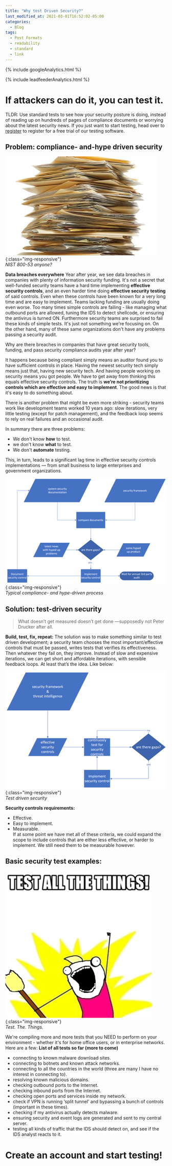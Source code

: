 ```yaml
---
title: "Why test Driven Security?"
last_modified_at: 2021-03-01T16:52:02-05:00
categories:
  - Blog
tags:
  - Post Formats
  - readability
  - standard
  - link
---
```

<!-- Google analytics -->
{% include googleAnalytics.html %}
<!-- leadfeeder analytics -->
{% include leadfeederAnalytics.html %}

# If attackers can do it, you can test it.
TLDR: Use standard tests to see how your security posture is doing, instead of reading up on hundreds of pages of compliance documents or worrying about the latest security news. If you just want to start testing, head over to [register][create account] to register for a free trial of our testing software.

## Problem: compliance- and-hype driven security
![compliance](/assets/images/2021-03-01/paper-stack.jpeg){:class="img-responsive"}  
*NIST 800-53 anyone?*

**Data breaches everywhere**
Year after year, we see data breaches in companies with plenty of information security funding. It's not a secret that well-funded security teams have a hard time implementing **effective security controls**, and an even harder time doing **effective security testing** of said controls. Even when these controls have been known for a very long time and are easy to implement. Teams lacking funding are usually doing even worse. Too many times simple controls are failing - like managing what outbound ports are allowed, tuning the IDS to detect shellcode, or ensuring the antivirus is turned ON. Furthermore security teams are surprised to fail these kinds of simple tests. It's just not something we're focusing on. On the other hand, many of these same organizations don't have any problems passing a security audit.

Why are there breaches in companies that have great security tools, funding, and pass security compliance audits year after year?

It happens because being compliant simply means an auditor found you to have sufficient controls in place. Having the newest security tech simply means just that, having new security tech. And having people working on security means you got people. We have to get away from thinking this equals effective security controls. The truth is **we’re not prioritizing controls which are effective and easy to implement**. The good news is that it's easy to do something about.

There is another problem that might be even more striking - security teams work like development teams worked 10 years ago: slow iterations, very little testing (except for patch management), and the feedback loop seems to rely on real failures and an occasional audit.

In summary there are three problems:
* We don't know **how** to test.
* we don't know **what** to test.
* We don't **automate** testing.

This, in turn, leads to a significant lag time in effective security controls implementations — from small business to large enterprises and government organizations.

![compliance and hype driven process](/assets/images/2021-03-01/static-security.png){:class="img-responsive"}  
*Typical compliance- and hype-driven process*

## Solution: test-driven security
> What doesn’t get measured doesn’t get done —supposedly not Peter Drucker after all.

**Build, test, fix, repeat:**
The solution was to make something similar to test driven development; a security team chooses the most important/effective controls that must be passed, writes tests that verifies its effectiveness. Then whatever they fail on, they improve. Instead of slow and expensive iterations, we can get short and affordable iterations, with sensible feedback loops. At least that’s the idea. Like below:

![test driven security](/assets/images/2021-03-01/test-driven-security.png){:class="img-responsive"}  
*Test driven security*

**Security controls requirements:** 
* Effective.
* Easy to implement.
* Measurable.  
If at some point we have met all of these criteria, we could expand the scope to include controls that are either less effective, or harder to implement. We still need them to be measurable however.

## Basic security test examples:
![test all the security things](/assets/images/2021-03-01/test-all-the-things.png){:class="img-responsive"}  
*Test. The. Things.*

We're compiling more and more tests that you NEED to perform on your environment - whether it's for home office users, or in enterprise networks. Here are a few:
**List of all tests so far (more to come)**
* connecting to known malware download sites.
* connecting to botnets and known attack networks.
* connecting to all the countries in the world (three are many I have no interest in connecting to).
* resolving known malicious domains.
* checking outbound ports to the Internet.
* checking inbound ports from the Internet.
* checking open ports and services inside my network.
* check if VPN is running ‘split tunnel’ and bypassing a bunch of controls (important in these times).
* checking if my antivirus actually detects malware.
* ensuring security and event logs are generated and sent to my central server.
* testing all kinds of traffic that the IDS should detect on, and see if the IDS analyst reacts to it.


# Create an account and start testing!  
<script charset="utf-8" type="text/javascript" src="//js.hsforms.net/forms/shell.js"></script>
<script>
  hbspt.forms.create({
	portalId: "8898112",
	formId: "2b1cfdb3-6618-4dd8-86e4-4786274c0d38"
});
</script>

[create account]: #create-an-account-and-start-testing